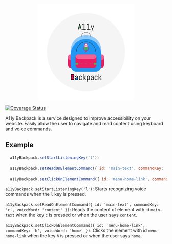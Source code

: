 <p align="center">
  <img src="assets/A11yBackpack.png" height=300px/>
</p>

[![Coverage Status](https://coveralls.io/repos/github/jppianta/a11y-backpack/badge.svg?branch=master)](https://coveralls.io/github/jppianta/a11y-backpack?branch=master)

A11y Backpack is a service designed to improve accessibility on your website. Easily allow the user to navigate and read content using keyboard and voice commands.

## Example

```javascript
  a11yBackpack.setStartListeningKey('l');

  a11yBackpack.setReadOnElementCommand({ id: 'main-text', commandKey: 'c', voiceWord: 'content' });

  a11yBackpack.setClickOnElementCommand({ id: 'menu-home-link', commandKey: 'h', voiceWord: 'home' });
```

`a11yBackpack.setStartListeningKey('l')`: Starts recognizing voice commands when the `l` key is pressed.

`a11yBackpack.setReadOnElementCommand({ id: 'main-text', commandKey: 'c', voiceWord: 'content' })`: Reads the content of element with id `main-text` when the key `c` is pressed or when the user says `content`.

`a11yBackpack.setClickOnElementCommand({ id: 'menu-home-link', commandKey: 'h', voiceWord: 'home' })`: Clicks the element with id `menu-home-link` when the key `h` is pressed or when the user says `home`.